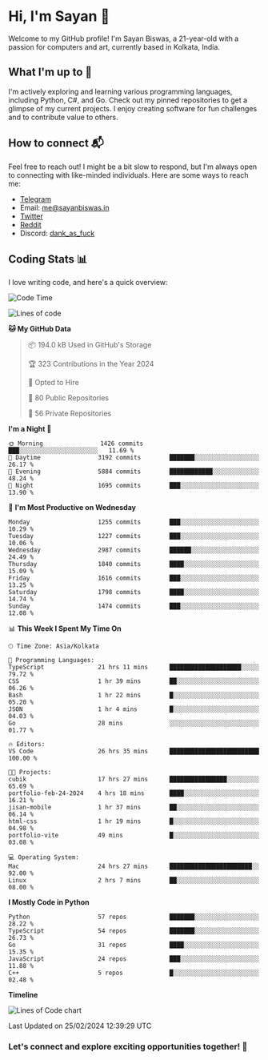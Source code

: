 # Hi, I'm Sayan 👋

Welcome to my GitHub profile! I'm Sayan Biswas, a 21-year-old with a passion for computers and art, currently based in Kolkata, India.

## What I'm up to 🚀

I'm actively exploring and learning various programming languages, including Python, C#, and Go. Check out my pinned repositories to get a glimpse of my current projects. I enjoy creating software for fun challenges and to contribute value to others.

## How to connect 📬

Feel free to reach out! I might be a bit slow to respond, but I'm always open to connecting with like-minded individuals. Here are some ways to reach me:

- [Telegram](https://t.me/dank_as_fuck)
- Email: [me@sayanbiswas.in](mailto:me@sayanbiswas.in)
- [Twitter](https://twitter.com/TheDankDel)
- [Reddit](https://www.reddit.com/user/dank_as_fuck_/)
- Discord: [dank_as_fuck](https://discordapp.com/users/506536929152466945)

## Coding Stats 📊

I love writing code, and here's a quick overview:

<!--START_SECTION:waka-->
![Code Time](http://img.shields.io/badge/Code%20Time-1%2C499%20hrs%203%20mins-blue)

![Lines of code](https://img.shields.io/badge/From%20Hello%20World%20I%27ve%20Written-7.4%20million%20lines%20of%20code-blue)

**🐱 My GitHub Data** 

> 📦 194.0 kB Used in GitHub's Storage 
 > 
> 🏆 323 Contributions in the Year 2024
 > 
> 💼 Opted to Hire
 > 
> 📜 80 Public Repositories 
 > 
> 🔑 56 Private Repositories 
 > 
**I'm a Night 🦉** 

```text
🌞 Morning                1426 commits        ███░░░░░░░░░░░░░░░░░░░░░░   11.69 % 
🌆 Daytime                3192 commits        ███████░░░░░░░░░░░░░░░░░░   26.17 % 
🌃 Evening                5884 commits        ████████████░░░░░░░░░░░░░   48.24 % 
🌙 Night                  1695 commits        ███░░░░░░░░░░░░░░░░░░░░░░   13.90 % 
```
📅 **I'm Most Productive on Wednesday** 

```text
Monday                   1255 commits        ███░░░░░░░░░░░░░░░░░░░░░░   10.29 % 
Tuesday                  1227 commits        ███░░░░░░░░░░░░░░░░░░░░░░   10.06 % 
Wednesday                2987 commits        ██████░░░░░░░░░░░░░░░░░░░   24.49 % 
Thursday                 1840 commits        ████░░░░░░░░░░░░░░░░░░░░░   15.09 % 
Friday                   1616 commits        ███░░░░░░░░░░░░░░░░░░░░░░   13.25 % 
Saturday                 1798 commits        ████░░░░░░░░░░░░░░░░░░░░░   14.74 % 
Sunday                   1474 commits        ███░░░░░░░░░░░░░░░░░░░░░░   12.08 % 
```


📊 **This Week I Spent My Time On** 

```text
🕑︎ Time Zone: Asia/Kolkata

💬 Programming Languages: 
TypeScript               21 hrs 11 mins      ████████████████████░░░░░   79.72 % 
CSS                      1 hr 39 mins        ██░░░░░░░░░░░░░░░░░░░░░░░   06.26 % 
Bash                     1 hr 22 mins        █░░░░░░░░░░░░░░░░░░░░░░░░   05.20 % 
JSON                     1 hr 4 mins         █░░░░░░░░░░░░░░░░░░░░░░░░   04.03 % 
Go                       28 mins             ░░░░░░░░░░░░░░░░░░░░░░░░░   01.77 % 

🔥 Editors: 
VS Code                  26 hrs 35 mins      █████████████████████████   100.00 % 

🐱‍💻 Projects: 
cubik                    17 hrs 27 mins      ████████████████░░░░░░░░░   65.69 % 
portfolio-feb-24-2024    4 hrs 18 mins       ████░░░░░░░░░░░░░░░░░░░░░   16.21 % 
jisan-mobile             1 hr 37 mins        ██░░░░░░░░░░░░░░░░░░░░░░░   06.14 % 
html-css                 1 hr 19 mins        █░░░░░░░░░░░░░░░░░░░░░░░░   04.98 % 
portfolio-vite           49 mins             █░░░░░░░░░░░░░░░░░░░░░░░░   03.08 % 

💻 Operating System: 
Mac                      24 hrs 27 mins      ███████████████████████░░   92.00 % 
Linux                    2 hrs 7 mins        ██░░░░░░░░░░░░░░░░░░░░░░░   08.00 % 
```

**I Mostly Code in Python** 

```text
Python                   57 repos            ███████░░░░░░░░░░░░░░░░░░   28.22 % 
TypeScript               54 repos            ███████░░░░░░░░░░░░░░░░░░   26.73 % 
Go                       31 repos            ████░░░░░░░░░░░░░░░░░░░░░   15.35 % 
JavaScript               24 repos            ███░░░░░░░░░░░░░░░░░░░░░░   11.88 % 
C++                      5 repos             █░░░░░░░░░░░░░░░░░░░░░░░░   02.48 % 
```



**Timeline**

![Lines of Code chart](https://raw.githubusercontent.com/Dank-del/Dank-del/main/assets/bar_graph.png)


 Last Updated on 25/02/2024 12:39:29 UTC
<!--END_SECTION:waka-->

### Let's connect and explore exciting opportunities together! 🚀
